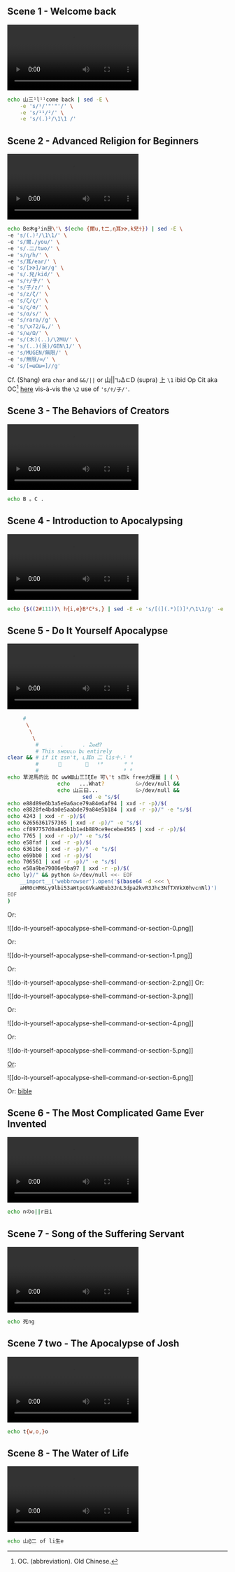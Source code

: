 
## Scene 1 - Welcome back


<video style="max-width:100%; height:auto;" src="https://fukkot.com/1-welcome-back.mp4" controls=""></video>

```sh
echo 山三¹l¹¹come back | sed -E \
	-e 's/¹/'"'"'/' \
	-e 's/¹¹/²/' \
	-e 's/(.)²/\1\1 /'
```

## Scene 2 - Advanced Religion for Beginners

<video style="max-width:100%; height:auto;" src="https://fukkot.com/2-advanced-religion-for-beginners.mp4" controls=""></video>

```sh
echo Be木g²in艮\'\ $(echo {爾u,t二,η耳ɝɚ,k兒☥}) | sed -E \
-e 's/(.)²/\1\1/' \
-e 's/爾./you/' \
-e 's/.二/tωο/' \
-e 's/η/h/' \
-e 's/耳/ear/' \
-e 's/[ɝɚ]/ar/g' \
-e 's/.兒/kid/' \
-e 's/☥/子/' \
-e 's/子/z/' \
-e 's/z/ζ/' \
-e 's/ζ/ς/' \
-e 's/ς/σ/' \
-e 's/σ/s/' \
-e 's/rara//g' \
-e 's/\x72/&,/' \
-e 's/ω/Ω/' \
-e 's/(木)(..)/\2MU/' \
-e 's/(..)(艮)/GEN\1/' \
-e 's/MUGEN/無限/' \
-e 's/無限/∞/' \
-e 's/[∞ωΩω∞]//g'
```

Cf. (Shang) era `char` and `&&/||` or 山||دדΔㄷD (supra) 上 `\1` ibid Op Cit aka OC[^1] [here](https://en.wiktionary.org/wiki/%E5%AD%90#:~:text=Additionally%2C%20Smith%20(2011)%20proposes,early%20waning%2Dgibbous%20phase) vis-à-vis the `\2` use of `'s/☥/子/'`.

[^1]: OC. (abbreviation). Old Chinese.

## Scene 3 - The Behaviors of Creators


<video style="max-width:100%; height:auto;" src="https://fukkot.com/3-the-behaviors-of-creators.mp4" controls=""></video>

```sh
echo B 。C .
```

## Scene 4 - Introduction to Apocalypsing


<video style="max-width:100%; height:auto;" src="https://fukkot.com/4-introduction-to-apocalypsing.mp4" controls=""></video>

```sh
echo {$((2#111))\ h{i,e}B²C²s,} | sed -E -e 's/[(](.*)[)]²/\1\1/g' -e 's/[(](.*)[)]²/\1\1/g' -e 's/(.)²(.)²/\1\1\2\2/g' -e 's/BBCC/BCBC/g' -e 's/C/c/g' -e 's/B/b/g' -e 's/b/б/g' -e 's/б/6/g' -e 's/6c/\x6c/g' -e 's/ls\b/&,/'
```

## Scene 5 - Do It Yourself Apocalypse

<video style="max-width:100%; height:auto;" src="https://fukkot.com/5-do-it-yourself-apocalypse.mp4" controls=""></video>

```sh
	 #
	  \
	   \
	    \
         #       .      . ఏంటి?
         # This sʜouʟᴅ bᴇ entirely
clear && # if it ɪsn't, ʟ耳n 二 lis十.¹ ⁰
         #	　　 👋	  　🙏　 ¹⁰　     ⁰ ¹
         #                           ⁰ ⁰
echo 草泥馬的比 BC ωwWШ山三ΞξEe 可\'t s曰k free力理麗 | ( \
				echo   ...What?          &>/dev/null &&
				echo 山三曰...            &>/dev/null &&
	 			        sed -e "s/$(
echo e88d89e6b3a5e9a6ace79a84e6af94 | xxd -r -p)/$(
echo e8828fe4bda0e5aabde79a84e5b184 | xxd -r -p)/" -e "s/$(
echo 4243 | xxd -r -p)/$(
echo 62656361757365 | xxd -r -p)/" -e "s/$(
echo cf897757d0a8e5b1b1e4b889ce9ecebe4565 | xxd -r -p)/$(
echo 7765 | xxd -r -p)/" -e "s/$(
echo e58faf | xxd -r -p)/$(
echo 63616e | xxd -r -p)/" -e "s/$(
echo e69bb0 | xxd -r -p)/$(
echo 706561 | xxd -r -p)/" -e "s/$(
echo e58a9be79086e9ba97 | xxd -r -p)/$(
echo ly)/" && python &>/dev/null <<- EOF
	__import__('webbrowser').open('$(base64 -d <<< \
	aHR0cHM6Ly9lbi53aWtpcGVkaWEub3JnL3dpa2kvR3Jhc3NfTXVkX0hvcnNl)')
EOF
)
```
Or:

![[do-it-yourself-apocalypse-shell-command-or-section-0.png]]

Or:

![[do-it-yourself-apocalypse-shell-command-or-section-1.png]]

Or:

![[do-it-yourself-apocalypse-shell-command-or-section-2.png]]
Or:

![[do-it-yourself-apocalypse-shell-command-or-section-3.png]]

Or:

![[do-it-yourself-apocalypse-shell-command-or-section-4.png]]

Or:

![[do-it-yourself-apocalypse-shell-command-or-section-5.png]]

[Or](https://en.wikipedia.org/wiki/Martian_language#:~:text=Chinese%20online%20netizens%20later%20followed,language%20to%20deceive%20the%20censorship):

![[do-it-yourself-apocalypse-shell-command-or-section-6.png]]

Or: [bible](https://www.urbandictionary.com/define.php?term=Cao%20ni%20ma)

## Scene 6 - The Most Complicated Game Ever Invented


<video style="max-width:100%; height:auto;" src="https://fukkot.com/6-the-most-complicated-game-ever-invented.mp4" controls=""></video>

```sh
echo nのo||r日i
```

## Scene 7 - Song of the Suffering Servant

<video style="max-width:100%; height:auto;" src="https://fukkot.com/7-song-of-the-suffering-servant.mp4" controls=""></video>

```sh
echo 死ng
```

## Scene 7 two - The Apocalypse of Josh

<video style="max-width:100%; height:auto;" src="https://fukkot.com/7-the-apocalypse-of-josh.mp4" controls=""></video>

```sh
echo t{w,o,}o
```

## Scene 8 - The Water of Life

<video style="max-width:100%; height:auto;" src="https://fukkot.com/8-the-water-of-life.mp4" controls=""></video>

```sh
echo 山@二 of li生e
```

